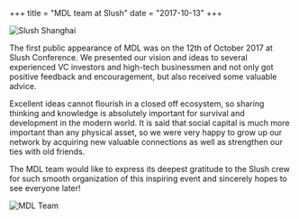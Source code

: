 +++
title = "MDL team at Slush"
date = "2017-10-13"
+++

![Slush Shanghai](https://ipfs.io/ipfs/QmcN4PPiFfizycvjp5xteL2RPjresxXCau51USXifKLcdP)

The first public appearance of MDL was on the 12th of October 2017 at Slush Conference. We presented our vision and ideas to several experienced VC investors and high-tech businessmen and not only got positive feedback and encouragement, but also received some valuable advice.

Excellent ideas cannot flourish in a closed off ecosystem, so sharing thinking and knowledge is absolutely important for survival and development in the modern world. It is said that social capital is much more important than any physical asset, so we were very happy to grow up our network by acquiring new valuable connections as well as strengthen our ties with old friends.

The MDL team would like to express its deepest gratitude to the Slush crew for such smooth organization of this inspiring event and sincerely hopes to see everyone later!


![MDL Team](https://ipfs.io/ipfs/QmWuLRdCaiGCN2ko5fAFjHk8uwnvFMFH2j5HCPojPu7GKQ)
